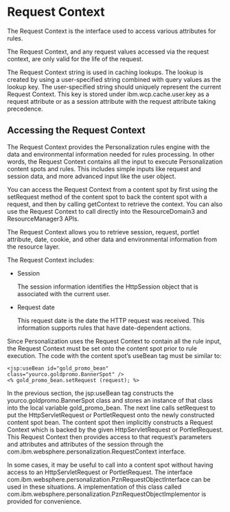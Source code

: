# Request Context

The Request Context is the interface used to access various attributes for rules.

The Request Context, and any request values accessed via the request context, are only valid for the life of the request.

The Request Context string is used in caching lookups. The lookup is created by using a user-specified string combined with query values as the lookup key. The user-specified string should uniquely represent the current Request Context. This key is stored under ibm.wcp.cache.user.key as a request attribute or as a session attribute with the request attribute taking precedence.

## Accessing the Request Context

The Request Context provides the Personalization rules engine with the data and environmental information needed for rules processing. In other words, the Request Context contains all the input to execute Personalization content spots and rules. This includes simple inputs like request and session data, and more advanced input like the user object.

You can access the Request Context from a content spot by first using the setRequest method of the content spot to back the content spot with a request, and then by calling getContext to retrieve the context. You can also use the Request Context to call directly into the ResourceDomain3 and ResourceManager3 APIs.

The Request Context allows you to retrieve session, request, portlet attribute, date, cookie, and other data and environmental information from the resource layer.

The Request Context includes:

-   Session

    The session information identifies the HttpSession object that is associated with the current user.

-   Request date

    This request date is the date the HTTP request was received. This information supports rules that have date-dependent actions.


Since Personalization uses the Request Context to contain all the rule input, the Request Context must be set onto the content spot prior to rule execution. The code with the content spot’s useBean tag must be similar to:

```
<jsp:useBean id="gold_promo_bean"
class="yourco.goldpromo.BannerSpot" />
<% gold_promo_bean.setRequest (request); %> 
```

In the previous section, the jsp:useBean tag constructs the yourco.goldpromo.BannerSpot class and stores an instance of that class into the local variable gold\_promo\_bean. The next line calls setRequest to put the HttpServletRequest or PortletRequest onto the newly constructed content spot bean. The content spot then implicitly constructs a Request Context which is backed by the given HttpServletRequest or PortletRequest. This Request Context then provides access to that request’s parameters and attributes and attributes of the session through the com.ibm.websphere.personalization.RequestContext interface.

In some cases, it may be useful to call into a content spot without having access to an HttpServletRequest or PortletRequest. The interface com.ibm.websphere.personalization.PznRequestObjectInterface can be used in these situations. A implementation of this class called com.ibm.websphere.personalization.PznRequestObjectImplementor is provided for convenience.




